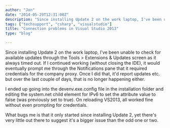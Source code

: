 ```yaml
---
author: "Jon"
date: "2014-05-29T12:31:00Z"
description: "Since installing Update 2 on the work laptop, I've been unable to check for available updates through the Tools > Extensions & Updates screen as it always timed out."
tags: ["techsupport", "csharp", "visualstudio"]
title: "Connection problems in Visual Studio 2013"
type: "blog"

---
```


Since installing Update 2 on the work laptop, I've been unable to check for available updates through the Tools > Extensions & Updates screen as it always timed out.
If I continued working (without closing the IDE), it would eventually prompt me through the Notifications pane that it required credentials for the company proxy. Once I did that, it'd report updates etc. but over the last couple of days, that is no longer happening either.

I ended up going into the devenv.exe.config file in the installation folder and editing the system.net child element for IPv6 to set the attribute value to false (was previously set to true). On reloading VS2013, all worked fine without even prompting for credentials.

What bugs me is that it only started since installing Update 2, yet there's very little out there to suggest it's a bigger issue than the odd one or two.